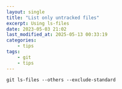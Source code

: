 ```yaml
---
layout: single
title: "List only untracked files"
excerpt: Using ls-files
date: 2023-05-03 21:02
last_modified_at: 2025-05-13 00:33:19
categories:
    - tips
tags:
    - git
    - tips
---
```


```shell
git ls-files --others --exclude-standard
```
